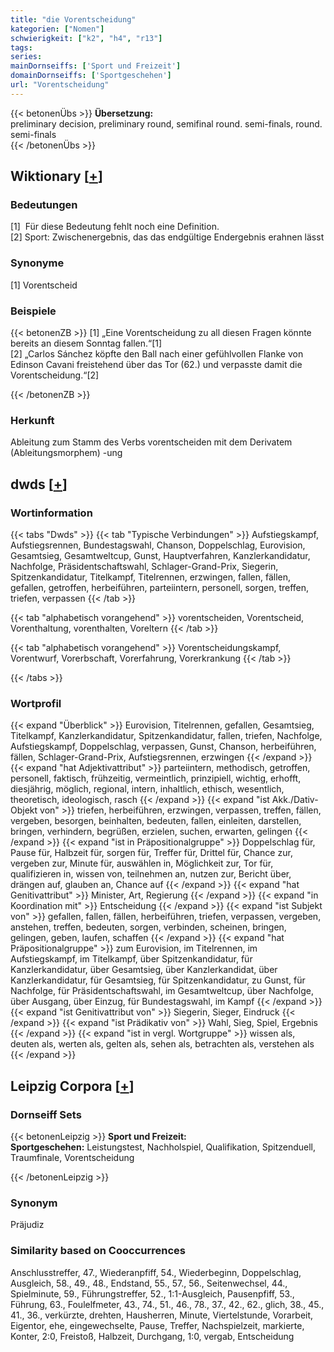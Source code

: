 ```yaml
---
title: "die Vorentscheidung"
kategorien: ["Nomen"]
schwierigkeit: ["k2", "h4", "r13"]
tags:
series:
mainDornseiffs: ['Sport und Freizeit']
domainDornseiffs: ['Sportgeschehen']
url: "Vorentscheidung"
---
```


{{< betonenÜbs >}}
**Übersetzung:**  
preliminary decision, preliminary round, semifinal round. semi-finals, round. semi-finals  
{{< /betonenÜbs >}}

## Wiktionary [[+](https://de.wiktionary.org/wiki/Vorentscheidung)]

### Bedeutungen
[1]  Für diese Bedeutung fehlt noch eine Definition.  
[2] Sport: Zwischenergebnis, das das endgültige Endergebnis erahnen lässt  

### Synonyme
[1] Vorentscheid  

### Beispiele
{{< betonenZB >}}
[1] „Eine Vorentscheidung zu all diesen Fragen könnte bereits an diesem Sonntag fallen.“[1]  
[2] „Carlos Sánchez köpfte den Ball nach einer gefühlvollen Flanke von Edinson Cavani freistehend über das Tor (62.) und verpasste damit die Vorentscheidung.“[2]  

{{< /betonenZB >}}
### Herkunft
Ableitung zum Stamm des Verbs vorentscheiden mit dem Derivatem (Ableitungsmorphem) -ung  



## dwds [[+](https://www.dwds.de/wb/Vorentscheidung)]

### Wortinformation
{{< tabs "Dwds" >}}
{{< tab "Typische Verbindungen" >}}
Aufstiegskampf, Aufstiegsrennen, Bundestagswahl, Chanson, Doppelschlag, Eurovision, Gesamtsieg, Gesamtweltcup, Gunst, Hauptverfahren, Kanzlerkandidatur, Nachfolge, Präsidentschaftswahl, Schlager-Grand-Prix, Siegerin, Spitzenkandidatur, Titelkampf, Titelrennen, erzwingen, fallen, fällen, gefallen, getroffen, herbeiführen, parteiintern, personell, sorgen, treffen, triefen, verpassen
{{< /tab >}}

{{< tab "alphabetisch vorangehend" >}}
vorentscheiden, Vorentscheid, Vorenthaltung, vorenthalten, Voreltern
{{< /tab >}}

{{< tab "alphabetisch vorangehend" >}}
Vorentscheidungskampf, Vorentwurf, Vorerbschaft, Vorerfahrung, Vorerkrankung
{{< /tab >}}

{{< /tabs >}}

### Wortprofil
{{< expand "Überblick" >}} Eurovision, Titelrennen, gefallen, Gesamtsieg, Titelkampf, Kanzlerkandidatur, Spitzenkandidatur, fallen, triefen, Nachfolge, Aufstiegskampf, Doppelschlag, verpassen, Gunst, Chanson, herbeiführen, fällen, Schlager-Grand-Prix, Aufstiegsrennen, erzwingen {{< /expand >}}
{{< expand "hat Adjektivattribut" >}} parteiintern, methodisch, getroffen, personell, faktisch, frühzeitig, vermeintlich, prinzipiell, wichtig, erhofft, diesjährig, möglich, regional, intern, inhaltlich, ethisch, wesentlich, theoretisch, ideologisch, rasch {{< /expand >}}
{{< expand "ist Akk./Dativ-Objekt von" >}} triefen, herbeiführen, erzwingen, verpassen, treffen, fällen, vergeben, besorgen, beinhalten, bedeuten, fallen, einleiten, darstellen, bringen, verhindern, begrüßen, erzielen, suchen, erwarten, gelingen {{< /expand >}}
{{< expand "ist in Präpositionalgruppe" >}} Doppelschlag für, Pause für, Halbzeit für, sorgen für, Treffer für, Drittel für, Chance zur, vergeben zur, Minute für, auswählen in, Möglichkeit zur, Tor für, qualifizieren in, wissen von, teilnehmen an, nutzen zur, Bericht über, drängen auf, glauben an, Chance auf {{< /expand >}}
{{< expand "hat Genitivattribut" >}} Minister, Art, Regierung {{< /expand >}}
{{< expand "in Koordination mit" >}} Entscheidung {{< /expand >}}
{{< expand "ist Subjekt von" >}} gefallen, fallen, fällen, herbeiführen, triefen, verpassen, vergeben, anstehen, treffen, bedeuten, sorgen, verbinden, scheinen, bringen, gelingen, geben, laufen, schaffen {{< /expand >}}
{{< expand "hat Präpositionalgruppe" >}} zum Eurovision, im Titelrennen, im Aufstiegskampf, im Titelkampf, über Spitzenkandidatur, für Kanzlerkandidatur, über Gesamtsieg, über Kanzlerkandidat, über Kanzlerkandidatur, für Gesamtsieg, für Spitzenkandidatur, zu Gunst, für Nachfolge, für Präsidentschaftswahl, im Gesamtweltcup, über Nachfolge, über Ausgang, über Einzug, für Bundestagswahl, im Kampf {{< /expand >}}
{{< expand "ist Genitivattribut von" >}} Siegerin, Sieger, Eindruck {{< /expand >}}
{{< expand "ist Prädikativ von" >}} Wahl, Sieg, Spiel, Ergebnis {{< /expand >}}
{{< expand "ist in vergl. Wortgruppe" >}} wissen als, deuten als, werten als, gelten als, sehen als, betrachten als, verstehen als {{< /expand >}}

## Leipzig Corpora [[+](https://corpora.uni-leipzig.de/en/res?word=Vorentscheidung&corpusId=deu_newscrawl-public_2018)]

### Dornseiff Sets
{{< betonenLeipzig >}}
**Sport und Freizeit:**  
**Sportgeschehen:** Leistungstest, Nachholspiel, Qualifikation, Spitzenduell, Traumfinale, Vorentscheidung  

{{< /betonenLeipzig >}}

### Synonym
Präjudiz


### Similarity based on Cooccurrences
Anschlusstreffer, 47., Wiederanpfiff, 54., Wiederbeginn, Doppelschlag, Ausgleich, 58., 49., 48., Endstand, 55., 57., 56., Seitenwechsel, 44., Spielminute, 59., Führungstreffer, 52., 1:1-Ausgleich, Pausenpfiff, 53., Führung, 63., Foulelfmeter, 43., 74., 51., 46., 78., 37., 42., 62., glich, 38., 45., 41., 36., verkürzte, drehten, Hausherren, Minute, Viertelstunde, Vorarbeit, Eigentor, ehe, eingewechselte, Pause, Treffer, Nachspielzeit, markierte, Konter, 2:0, Freistoß, Halbzeit, Durchgang, 1:0, vergab, Entscheidung

